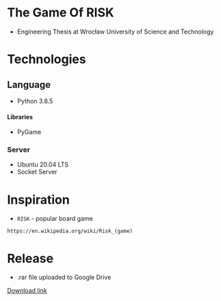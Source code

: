 # The Game Of RISK
* Engineering Thesis at Wrocław University of Science and Technology

# Technologies

## Language

* Python 3.8.5

#### Libraries
* PyGame
### Server
* Ubuntu 20.04 LTS
* Socket Server
# Inspiration
* `RISK` - popular board game
```
https://en.wikipedia.org/wiki/Risk_(game)
```
# Release
* .rar file uploaded to Google Drive

[Download link](https://drive.google.com/file/d/1-tqf1_5-32lI1PXWNijGGshCghuSUQCK/view?usp=sharing)
